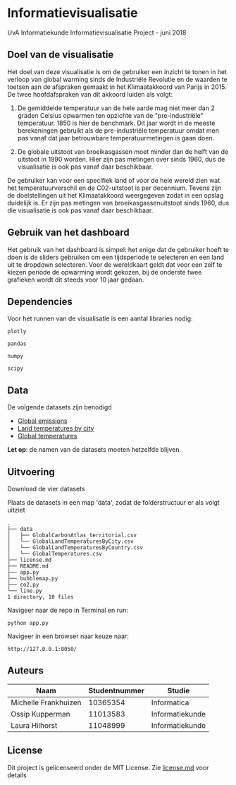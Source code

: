 # Informatievisualisatie
UvA Informatiekunde Informatievisualisatie Project - juni 2018

## Doel van de visualisatie
Het doel van deze visualisatie is om de gebruiker een inzicht te tonen in het verloop van global warming sinds de Industriële Revolutie en de waarden te toetsen aan de afspraken gemaakt in het Klimaatakkoord van Parijs in 2015. De twee hoofdafspraken van dit akkoord luiden als volgt:  

1. De gemiddelde temperatuur van de hele aarde mag niet meer dan 2 graden Celsius opwarmen ten opzichte van de "pre-industriële" temperatuur. 1850 is hier de benchmark. Dit jaar wordt in de meeste berekeningen gebruikt als de pre-industriële temperatuur omdat men pas vanaf dat jaar betrouwbare temperatuurmetingen is gaan doen.

2. De globale uitstoot van broeikasgassen moet minder dan de helft van de uitstoot in 1990 worden. Hier zijn pas metingen over sinds 1960, dus de visualisatie is ook pas vanaf daar beschikbaar.

 De gebruiker kan voor een specifiek land of voor de hele wereld zien wat het temperatuurverschil en de C02-uitstoot is per decennium. Tevens zijn de doelstellingen uit het Klimaatakkoord weergegeven zodat in een opslag duidelijk is. Er zijn pas metingen van broeikasgassenuitstoot sinds 1960, dus die visualisatie is ook pas vanaf daar beschikbaar.


## Gebruik van het dashboard
Het gebruik van het dashboard is simpel: het enige dat de gebruiker hoeft te doen is de sliders gebruiken om een tijdsperiode te selecteren en een land uit te dropdown selecteren. Voor de wereldkaart geldt dat voor een zelf te kiezen periode de opwarming wordt gekozen, bij de onderste twee grafieken wordt dit steeds voor 10 jaar gedaan. 

##  Dependencies
Voor het runnen van de visualisatie is een aantal libraries nodig:

``` plotly ```

``` pandas ```

``` numpy ```

``` scipy ```

## Data
De volgende datasets zijn benodigd
- [Global emissions](https://drive.google.com/open?id=1DE0RoYx-XKpALXNaPE-wnrEnvHhNVI1N) 
- [Land temperatures by city](https://drive.google.com/open?id=11PvWsnvA14jVF7TyJPUlqYYnBoGtXffb)
- [Global temperatures](https://drive.google.com/open?id=12_sKTg0ciAlRS9YZRN0ZA8fiMrx8OD_Q)

**Let op**: de namen van de datasets moeten hetzelfde blijven. 

## Uitvoering

Download de vier datasets

Plaats de datasets in een map 'data', zodat de folderstructuur er als volgt uitziet
```
.
├── data
│   ├── GlobalCarbonAtlas_territorial.csv
│   └── GlobalLandTemperaturesByCity.csv
│   └── GlobalLandTemperaturesByCountry.csv
│   └── GlobalTemperatures.csv
├── license.md
├── README.md
├── app.py
├── bubblemap.py
├── co2.py
└── line.py
1 directory, 10 files

```
Navigeer naar de repo in Terminal en run:

```python app.py```

Navigeer in een browser naar keuze naar:

``` http://127.0.0.1:8050/ ```


## Auteurs
| Naam                   | Studentnummer   | Studie              |
|----------------------- | --------------- | --------------------|
| Michelle Frankhuizen   | 10365354        | Informatica         |
| Ossip Kupperman        | 11013583        | Informatiekunde     |
| Laura Hilhorst         | 11048999        | Informatiekunde     |

## License
Dit project is gelicenseerd onder de MIT License. Zie [license.md](license.md) voor details
